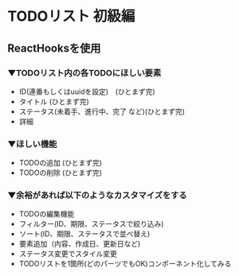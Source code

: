 # TODOリスト 初級編
## ReactHooksを使用
### ▼TODOリスト内の各TODOにほしい要素
- ID(連番もしくはuuidを設定)　(ひとまず完)
- タイトル (ひとまず完)
- ステータス(未着手、進行中、完了 など)(ひとまず完)
- 詳細

### ▼ほしい機能
- TODOの追加 (ひとまず完)
- TODOの削除 (ひとまず完)

### ▼余裕があれば以下のようなカスタマイズをする
- TODOの編集機能
- フィルター(ID、期限、ステータスで絞り込み)
- ソート(ID、期限、ステータスで並べ替え)
- 要素追加（内容、作成日、更新日など)
- ステータス変更でスタイル変更
- TODOリストを1箇所(どのパーツでもOK)コンポーネント化してみる

